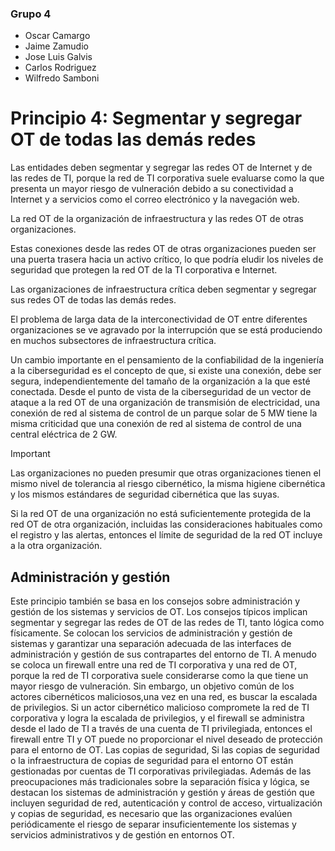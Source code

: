 ### Grupo 4
- Oscar Camargo
- Jaime Zamudio
- Jose Luis Galvis
- Carlos Rodriguez
- Wilfredo Samboni

# Principio 4: Segmentar y segregar OT de todas las demás redes

Las entidades deben segmentar y segregar las redes OT de Internet y de las redes de TI, porque la red de TI corporativa suele evaluarse como la que presenta un mayor riesgo de vulneración debido a su conectividad a Internet y a servicios como el correo electrónico y la navegación web.

La red OT de la organización de infraestructura y las redes OT de otras organizaciones.

Estas conexiones desde las redes OT de otras organizaciones pueden ser una puerta trasera hacia un activo crítico, lo que podría eludir los niveles de seguridad que protegen la red OT de la TI corporativa e Internet.

Las organizaciones de infraestructura crítica deben segmentar y segregar sus redes OT de todas las demás redes.

El problema de larga data de la interconectividad de OT entre diferentes organizaciones se ve agravado por la interrupción que se está produciendo en muchos subsectores de infraestructura crítica.

Un cambio importante en el pensamiento de la confiabilidad de la ingeniería a la ciberseguridad es el concepto de que, si existe una conexión, debe ser segura, independientemente del tamaño de la organización a la que esté conectada. Desde el punto de vista de la ciberseguridad de un vector de ataque a la red OT de una organización de transmisión de electricidad, una conexión de red al sistema de control de un parque solar de 5 MW tiene la misma criticidad que una conexión de red al sistema de control de una central eléctrica de 2 GW.

> [!IMPORTANT] 
> Las organizaciones no pueden presumir que otras organizaciones tienen el mismo nivel de tolerancia al riesgo cibernético, la misma higiene cibernética y los mismos estándares de seguridad cibernética que las suyas.

Si la red OT de una organización no está suficientemente protegida de la red OT de otra organización, incluidas las consideraciones habituales como el registro y las alertas, entonces el límite de seguridad de la red OT incluye a la otra organización.

## Administración y gestión

Este principio también se basa en los consejos sobre administración y gestión de los sistemas y servicios de OT. Los consejos típicos implican segmentar y segregar las redes de OT de las redes de TI, tanto lógica como físicamente.
Se colocan los servicios de administración y gestión de sistemas y garantizar una separación adecuada de las interfaces de administración y gestión de sus contrapartes del entorno de TI.
A menudo se coloca un firewall entre una red de TI corporativa y una red de OT, porque la red de TI corporativa suele considerarse como la que tiene un mayor riesgo de vulneración. Sin embargo, un objetivo común de los actores cibernéticos maliciosos,una vez en una red, es buscar la escalada de privilegios. Si un actor cibernético malicioso compromete la red de TI corporativa y logra la escalada de privilegios, y el firewall se administra
desde el lado de TI a través de una cuenta de TI privilegiada, entonces el firewall entre TI y OT puede no proporcionar el nivel deseado de protección para el entorno de OT.
Las copias de seguridad, Si las copias de seguridad o la infraestructura de copias de seguridad para el entorno OT están gestionadas por cuentas de TI corporativas privilegiadas.
Además de las preocupaciones más tradicionales sobre la separación física y lógica, se destacan los sistemas de administración y gestión y áreas de gestión que incluyen seguridad de red, autenticación y control de acceso, virtualización y copias de seguridad, es necesario que las organizaciones evalúen periódicamente el riesgo de separar insuficientemente los sistemas y servicios administrativos y de gestión en entornos OT.
























